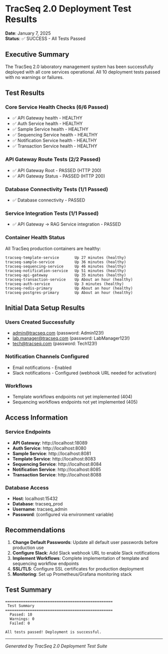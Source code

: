 # TracSeq 2.0 Deployment Test Results

**Date**: January 7, 2025  
**Status**: ✅ SUCCESS - All Tests Passed

## Executive Summary

The TracSeq 2.0 laboratory management system has been successfully deployed with all core services operational. All 10 deployment tests passed with no warnings or failures.

## Test Results

### Core Service Health Checks (6/6 Passed)
- ✅ API Gateway health - HEALTHY
- ✅ Auth Service health - HEALTHY  
- ✅ Sample Service health - HEALTHY
- ✅ Sequencing Service health - HEALTHY
- ✅ Notification Service health - HEALTHY
- ✅ Transaction Service health - HEALTHY

### API Gateway Route Tests (2/2 Passed)
- ✅ API Gateway Root - PASSED (HTTP 200)
- ✅ API Gateway Status - PASSED (HTTP 200)

### Database Connectivity Tests (1/1 Passed)
- ✅ Database connectivity - PASSED

### Service Integration Tests (1/1 Passed)
- ✅ API Gateway → RAG Service integration - PASSED

### Container Health Status

All TracSeq production containers are healthy:
```
tracseq-template-service       Up 27 minutes (healthy)
tracseq-sample-service         Up 36 minutes (healthy)
tracseq-sequencing-service     Up 46 minutes (healthy)
tracseq-notification-service   Up 51 minutes (healthy)
tracseq-api-gateway            Up 35 minutes (healthy)
tracseq-transaction-service    Up About an hour (healthy)
tracseq-auth-service           Up 3 minutes (healthy)
tracseq-redis-primary          Up About an hour (healthy)
tracseq-postgres-primary       Up About an hour (healthy)
```

## Initial Data Setup Results

### Users Created Successfully
- admin@tracseq.com (password: Admin123!)
- lab.manager@tracseq.com (password: LabManager123!)
- tech@tracseq.com (password: Tech123!)

### Notification Channels Configured
- Email notifications - Enabled
- Slack notifications - Configured (webhook URL needed for activation)

### Workflows
- Template workflows endpoints not yet implemented (404)
- Sequencing workflows endpoints not yet implemented (405)

## Access Information

### Service Endpoints
- **API Gateway**: http://localhost:18089
- **Auth Service**: http://localhost:8080
- **Sample Service**: http://localhost:8081
- **Template Service**: http://localhost:8083
- **Sequencing Service**: http://localhost:8084
- **Notification Service**: http://localhost:8085
- **Transaction Service**: http://localhost:8088

### Database Access
- **Host**: localhost:15432
- **Database**: tracseq_prod
- **Username**: tracseq_admin
- **Password**: (configured via environment variable)

## Recommendations

1. **Change Default Passwords**: Update all default user passwords before production use
2. **Configure Slack**: Add Slack webhook URL to enable Slack notifications
3. **Implement Workflows**: Complete implementation of template and sequencing workflow endpoints
4. **SSL/TLS**: Configure SSL certificates for production deployment
5. **Monitoring**: Set up Prometheus/Grafana monitoring stack

## Test Summary

```
================================================
 Test Summary
================================================
  Passed: 10
  Warnings: 0
  Failed: 0

All tests passed! Deployment is successful.
```

---
*Generated by TracSeq 2.0 Deployment Test Suite* 